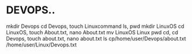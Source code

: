 # DEVOPS..
mkdir Devops
cd Devops, touch Linuxcommand
ls, pwd
mkdir LinuxOS
cd LinuxOS, touch About.txt, nano About.txt
mv LinuxOS Linux
pwd
cd, cd Devops, touch about.txt, nano about.txt
ls
cp/home/user/Devops/about.txt /home/user/Linux/Devops.txt
